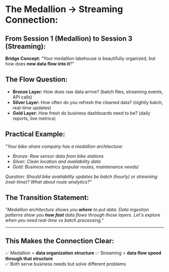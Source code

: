# **The Medallion → Streaming Connection:**

## **From Session 1 (Medallion) to Session 3 (Streaming):**

**Bridge Concept:** "Your medallion lakehouse is beautifully organized, but how does **new data flow into it**?"

## **The Flow Question:**

- **Bronze Layer:** How does raw data arrive? (batch files, streaming events, API calls)
- **Silver Layer:** How often do you refresh the cleaned data? (nightly batch, real-time updates)
- **Gold Layer:** How fresh do business dashboards need to be? (daily reports, live metrics)

## **Practical Example:**

*"Your bike-share company has a medallion architecture:*

- *Bronze: Raw sensor data from bike stations*
- *Silver: Clean location and availability data* 
- *Gold: Business metrics (popular routes, maintenance needs)*

*Question: Should bike availability updates be batch (hourly) or streaming (real-time)? What about route analytics?"*

## **The Transition Statement:**

*"Medallion architecture shows you **where** to put data. Data ingestion patterns show you **how fast** data flows through those layers. Let's explore when you need real-time vs batch processing."*

---

## **This Makes the Connection Clear:**

✅ Medallion = **data organization structure**
✅ Streaming = **data flow speed through that structure**  
✅ Both serve business needs but solve different problems
